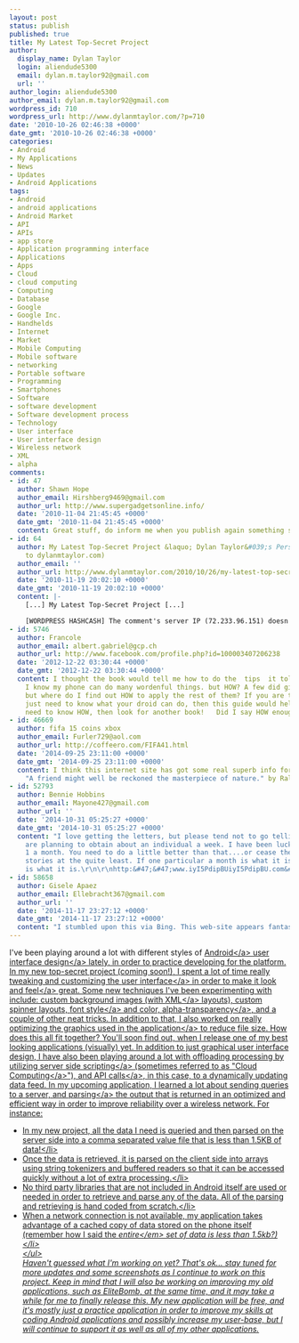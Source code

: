 ```yaml
---
layout: post
status: publish
published: true
title: My Latest Top-Secret Project
author:
  display_name: Dylan Taylor
  login: aliendude5300
  email: dylan.m.taylor92@gmail.com
  url: ''
author_login: aliendude5300
author_email: dylan.m.taylor92@gmail.com
wordpress_id: 710
wordpress_url: http://www.dylanmtaylor.com/?p=710
date: '2010-10-26 02:46:38 +0000'
date_gmt: '2010-10-26 02:46:38 +0000'
categories:
- Android
- My Applications
- News
- Updates
- Android Applications
tags:
- Android
- android applications
- Android Market
- API
- APIs
- app store
- Application programming interface
- Applications
- Apps
- Cloud
- cloud computing
- Computing
- Database
- Google
- Google Inc.
- Handhelds
- Internet
- Market
- Mobile Computing
- Mobile software
- networking
- Portable software
- Programming
- Smartphones
- Software
- software development
- Software development process
- Technology
- User interface
- User interface design
- Wireless network
- XML
- alpha
comments:
- id: 47
  author: Shawn Hope
  author_email: Hirshberg9469@gmail.com
  author_url: http://www.supergadgetsonline.info/
  date: '2010-11-04 21:45:45 +0000'
  date_gmt: '2010-11-04 21:45:45 +0000'
  content: Great stuff, do inform me when you publish again something similar!
- id: 64
  author: My Latest Top-Secret Project &laquo; Dylan Taylor&#039;s Personal Blog (moved
    to dylanmtaylor.com)
  author_email: ''
  author_url: http://www.dylanmtaylor.com/2010/10/26/my-latest-top-secret-project/
  date: '2010-11-19 20:02:10 +0000'
  date_gmt: '2010-11-19 20:02:10 +0000'
  content: |-
    [...] My Latest Top-Secret Project [...]

    [WORDPRESS HASHCASH] The comment's server IP (72.233.96.151) doesn't match the comment's URL host IP (72.233.69.6) and so is spam.
- id: 5746
  author: Francole
  author_email: albert.gabriel@gcp.ch
  author_url: http://www.facebook.com/profile.php?id=100003407206238
  date: '2012-12-22 03:30:44 +0000'
  date_gmt: '2012-12-22 03:30:44 +0000'
  content: I thought the book would tell me how to do the  tips  it told me about.  Now
    I know my phone can do many wordenful things. but HOW? A few did give directions,
    but where do I find out HOW to apply the rest of them? If you are tech savvy and
    just need to know what your droid can do, then this guide would help you. If you
    need to know HOW, then look for another book!   Did I say HOW enough?
- id: 46669
  author: fifa 15 coins xbox
  author_email: Furler729@aol.com
  author_url: http://coffeero.com/FIFA41.html
  date: '2014-09-25 23:11:00 +0000'
  date_gmt: '2014-09-25 23:11:00 +0000'
  content: I think this internet site has got some real superb info for everyone .
    "A friend might well be reckoned the masterpiece of nature." by Ralph Waldo Emerson.
- id: 52793
  author: Bennie Hobbins
  author_email: Mayone427@gmail.com
  author_url: ''
  date: '2014-10-31 05:25:27 +0000'
  date_gmt: '2014-10-31 05:25:27 +0000'
  content: "I love getting the letters, but please tend not to go telling folks they
    are planning to obtain about an individual a week. I have been lucky for getting
    1 a month. You need to do a little better than that....or cease the pinocchio
    stories at the quite least. If one particular a month is what it is, then that
    is what it is.\r\n\r\nhttp:&#47;&#47;www.iyI5PdipBUiyI5PdipBU.com&#47;iyI5PdipBUiyI5PdipBU"
- id: 58658
  author: Gisele Apaez
  author_email: Ellebracht367@gmail.com
  author_url: ''
  date: '2014-11-17 23:27:12 +0000'
  date_gmt: '2014-11-17 23:27:12 +0000'
  content: "I stumbled upon this via Bing. This web-site appears fantastic.\r\n\r\nhttp:&#47;&#47;www.iyI5PdipBUiyI5PdipBU.com&#47;iyI5PdipBUiyI5PdipBU"
---
```

<p>I've been playing around a lot with different styles of <a class="zem_slink" title="Android" rel="homepage" href="http:&#47;&#47;code.google.com&#47;android&#47;">Android<&#47;a> <a class="zem_slink" title="User interface design" rel="wikipedia" href="http:&#47;&#47;en.wikipedia.org&#47;wiki&#47;User_interface_design">user interface design<&#47;a> lately, in order to practice developing for the platform. In my new top-secret project (coming soon!), I spent a lot of time really tweaking and customizing the <a class="zem_slink" title="User interface" rel="wikipedia" href="http:&#47;&#47;en.wikipedia.org&#47;wiki&#47;User_interface">user interface<&#47;a> in order to make it <a class="zem_slink" title="Look and feel" rel="wikipedia" href="http:&#47;&#47;en.wikipedia.org&#47;wiki&#47;Look_and_feel">look and feel<&#47;a> great. Some new techniques I've been experimenting with include: custom background images (with <a class="zem_slink" title="XML" rel="wikipedia" href="http:&#47;&#47;en.wikipedia.org&#47;wiki&#47;XML">XML<&#47;a> layouts), custom spinner layouts, <a class="zem_slink" title="Font" rel="wikipedia" href="http:&#47;&#47;en.wikipedia.org&#47;wiki&#47;Font">font style<&#47;a> and color, <a class="zem_slink" title="Alpha compositing" rel="wikipedia" href="http:&#47;&#47;en.wikipedia.org&#47;wiki&#47;Alpha_compositing">alpha-transparency<&#47;a>, and a couple of other neat tricks. In addition to that, I also worked on really optimizing the graphics used in the <a class="zem_slink" title="Application software" rel="wikipedia" href="http:&#47;&#47;en.wikipedia.org&#47;wiki&#47;Application_software">application<&#47;a> to reduce file size. How does this all fit together? You'll soon find out, when I release one of my best looking applications (visually) yet. In addition to just graphical user interface design, I have also been playing around a lot with offloading processing by utilizing <a class="zem_slink" title="Server-side scripting" rel="wikipedia" href="http:&#47;&#47;en.wikipedia.org&#47;wiki&#47;Server-side_scripting">server side scripting<&#47;a> (sometimes referred to as "<a class="zem_slink" title="Cloud computing" rel="wikipedia" href="http:&#47;&#47;en.wikipedia.org&#47;wiki&#47;Cloud_computing">Cloud Computing<&#47;a>"), and <a class="zem_slink" title="Application programming interface" rel="wikipedia" href="http:&#47;&#47;en.wikipedia.org&#47;wiki&#47;Application_programming_interface">API calls<&#47;a>, in this case, to a dynamically updating data feed. In my upcoming application, I learned a lot about sending queries to a server, and <a class="zem_slink" title="Parsing" rel="wikipedia" href="http:&#47;&#47;en.wikipedia.org&#47;wiki&#47;Parsing">parsing<&#47;a> the output that is returned in an optimized and efficient way in order to improve reliability over a wireless network. For instance:</p>
<ul>
<li>In my new project, all the data I need is queried and then parsed on the server side into a comma separated value file that is less than 1.5KB of data!<&#47;li>
<li>Once the data is retrieved, it is parsed on the client side into arrays using string tokenizers and buffered readers so that it can be accessed quickly without a lot of extra processing.<&#47;li>
<li>No third party libraries that are not included in Android itself are used or needed in order to retrieve and parse any of the data. All of the parsing and retrieving is hand coded from scratch.<&#47;li>
<li>When a network connection is not available, my application takes advantage of a cached copy of data stored on the phone itself (remember how I said the <em>entire<&#47;em> set of data is less than 1.5kb?)<&#47;li><br />
<&#47;ul><br />
Haven't guessed what I'm working on yet? That's ok... stay tuned for more updates and some screenshots as I continue to work on this project. Keep in mind that I will also be working on improving my old applications, such as EliteBomb, at the same time, and it may take a while for me to finally release this. My new application will be free, and it's mostly just a practice application in order to improve my skills at coding Android applications and possibly increase my user-base, but I will continue to support it as well as all of my other applications.</p>
